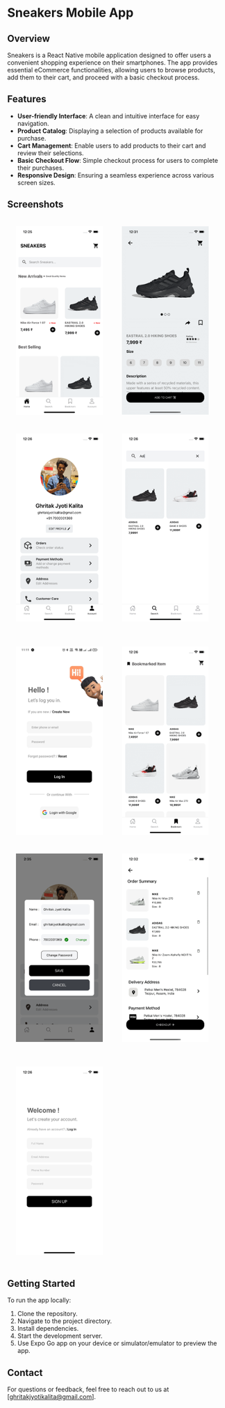 # Sneakers Mobile App

## Overview

Sneakers is a React Native mobile application designed to offer users a convenient shopping experience on their smartphones. The app provides essential eCommerce functionalities, allowing users to browse products, add them to their cart, and proceed with a basic checkout process.

## Features

- **User-friendly Interface**: A clean and intuitive interface for easy navigation.
- **Product Catalog**: Displaying a selection of products available for purchase.
- **Cart Management**: Enable users to add products to their cart and review their selections.
- **Basic Checkout Flow**: Simple checkout process for users to complete their purchases.
- **Responsive Design**: Ensuring a seamless experience across various screen sizes.

## Screenshots

<p float='left'>
  <img style="padding: 20px" src="src/images/template/1.png" width="200">
  <img style="padding: 20px" src="src/images/template/2.png" width="200">
  <img style="padding: 20px" src="src/images/template/3.png" width="200">
  <img style="padding: 20px" src="src/images/template/4.png" width="200">
</p>
<p float='left'>
  <img style="padding: 20px" src="src/images/template/5.png" width="200">
  <img style="padding: 20px" src="src/images/template/6.png" width="200">
  <img style="padding: 20px" src="src/images/template/7.png" width="200">
  <img style="padding: 20px" src="src/images/template/8.png" width="200">
</p>
<p float='left'>
  <img style="padding: 20px" src="src/images/template/9.png" width="200">
</p>

## Getting Started

To run the app locally:

1. Clone the repository.
2. Navigate to the project directory.
3. Install dependencies.
4. Start the development server.
5. Use Expo Go app on your device or simulator/emulator to preview the app.

## Contact

For questions or feedback, feel free to reach out to us at [ghritakjyotikalita@gmail.com].
